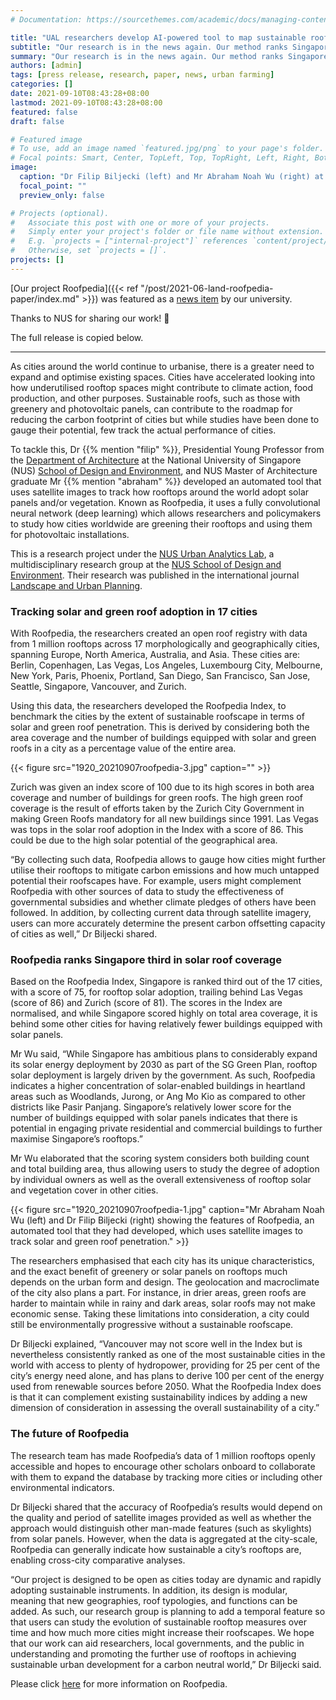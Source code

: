 ```yaml
---
# Documentation: https://sourcethemes.com/academic/docs/managing-content/

title: "UAL researchers develop AI-powered tool to map sustainable roofs globally"
subtitle: "Our research is in the news again. Our method ranks Singapore highly amongst 17 cities for solar roof utilisation"
summary: "Our research is in the news again. Our method ranks Singapore highly amongst 17 cities for solar roof utilisation"
authors: [admin]
tags: [press release, research, paper, news, urban farming]
categories: []
date: 2021-09-10T08:43:28+08:00
lastmod: 2021-09-10T08:43:28+08:00
featured: false
draft: false

# Featured image
# To use, add an image named `featured.jpg/png` to your page's folder.
# Focal points: Smart, Center, TopLeft, Top, TopRight, Left, Right, BottomLeft, Bottom, BottomRight.
image:
  caption: "Dr Filip Biljecki (left) and Mr Abraham Noah Wu (right) at the solar roof of the SDE4 building. Credit: NUS."
  focal_point: ""
  preview_only: false

# Projects (optional).
#   Associate this post with one or more of your projects.
#   Simply enter your project's folder or file name without extension.
#   E.g. `projects = ["internal-project"]` references `content/project/deep-learning/index.md`.
#   Otherwise, set `projects = []`.
projects: []
---
```


[Our project Roofpedia]({{< ref "/post/2021-06-land-roofpedia-paper/index.md" >}}) was featured as a [news item](https://news.nus.edu.sg/nus-researchers-develop-ai-powered-tool-to-map-sustainable-roofs-globally/) by our university.

Thanks to NUS for sharing our work! :pray:

The full release is copied below.

***
As cities around the world continue to urbanise, there is a greater need to expand and optimise existing spaces. Cities have accelerated looking into how underutilised rooftop spaces might contribute to climate action, food production, and other purposes. Sustainable roofs, such as those with greenery and photovoltaic panels, can contribute to the roadmap for reducing the carbon footprint of cities but while studies have been done to gauge their potential, few track the actual performance of cities.

To tackle this, Dr {{% mention "filip" %}}, Presidential Young Professor from the [Department of Architecture](https://www.sde.nus.edu.sg/arch/) at the National University of Singapore (NUS) [School of Design and Environment](https://www.sde.nus.edu.sg), and NUS Master of Architecture graduate Mr {{% mention "abraham" %}} developed an automated tool that uses satellite images to track how rooftops around the world adopt solar panels and/or vegetation. Known as Roofpedia, it uses a fully convolutional neural network (deep learning) which allows researchers and policymakers to study how cities worldwide are greening their rooftops and using them for photovoltaic installations.

This is a research project under the [NUS Urban Analytics Lab](/), a multidisciplinary research group at the [NUS School of Design and Environment](https://www.sde.nus.edu.sg). Their research was published in the international journal [Landscape and Urban Planning](https://www.sciencedirect.com/science/article/pii/S0169204621001304?via%3Dihub).

### Tracking solar and green roof adoption in 17 cities

With Roofpedia, the researchers created an open roof registry with data from 1 million rooftops across 17 morphologically and geographically cities, spanning Europe, North America, Australia, and Asia. These cities are: Berlin, Copenhagen, Las Vegas, Los Angeles, Luxembourg City, Melbourne, New York, Paris, Phoenix, Portland, San Diego, San Francisco, San Jose, Seattle, Singapore, Vancouver, and Zurich.

Using this data, the researchers developed the Roofpedia Index, to benchmark the cities by the extent of sustainable roofscape in terms of solar and green roof penetration. This is derived by considering both the area coverage and the number of buildings equipped with solar and green roofs in a city as a percentage value of the entire area.

{{< figure src="1920_20210907roofpedia-3.jpg" caption="" >}}

Zurich was given an index score of 100 due to its high scores in both area coverage and number of buildings for green roofs. The high green roof coverage is the result of efforts taken by the Zurich City Government in making Green Roofs mandatory for all new buildings since 1991. Las Vegas was tops in the solar roof adoption in the Index with a score of 86. This could be due to the high solar potential of the geographical area.

“By collecting such data, Roofpedia allows to gauge how cities might further utilise their rooftops to mitigate carbon emissions and how much untapped potential their roofscapes have. For example, users might complement Roofpedia with other sources of data to study the effectiveness of governmental subsidies and whether climate pledges of others have been followed. In addition, by collecting current data through satellite imagery, users can more accurately determine the present carbon offsetting capacity of cities as well,” Dr Biljecki shared.

### Roofpedia ranks Singapore third in solar roof coverage

Based on the Roofpedia Index, Singapore is ranked third out of the 17 cities, with a score of 75, for rooftop solar adoption, trailing behind Las Vegas (score of 86) and Zurich (score of 81). The scores in the Index are normalised, and while Singapore scored highly on total area coverage, it is behind some other cities for having relatively fewer buildings equipped with solar panels.

Mr Wu said, “While Singapore has ambitious plans to considerably expand its solar energy deployment by 2030 as part of the SG Green Plan, rooftop solar deployment is largely driven by the government. As such, Roofpedia indicates a higher concentration of solar-enabled buildings in heartland areas such as Woodlands, Jurong, or Ang Mo Kio as compared to other districts like Pasir Panjang. Singapore’s relatively lower score for the number of buildings equipped with solar panels indicates that there is potential in engaging private residential and commercial buildings to further maximise Singapore’s rooftops.”

Mr Wu elaborated that the scoring system considers both building count and total building area, thus allowing users to study the degree of adoption by individual owners as well as the overall extensiveness of rooftop solar and vegetation cover in other cities.

{{< figure src="1920_20210907roofpedia-1.jpg" caption="Mr Abraham Noah Wu (left) and Dr Filip Biljecki (right) showing the features of Roofpedia, an automated tool that they had developed, which uses satellite images to track solar and green roof penetration." >}}

The researchers emphasised that each city has its unique characteristics, and the exact benefit of greenery or solar panels on rooftops much depends on the urban form and design. The geolocation and macroclimate of the city also plans a part. For instance, in drier areas, green roofs are harder to maintain while in rainy and dark areas, solar roofs may not make economic sense. Taking these limitations into consideration, a city could still be environmentally progressive without a sustainable roofscape. 

Dr Biljecki explained, “Vancouver may not score well in the Index but is nevertheless consistently ranked as one of the most sustainable cities in the world with access to plenty of hydropower, providing for 25 per cent of the city’s energy need alone, and has plans to derive 100 per cent of the energy used from renewable sources before 2050. What the Roofpedia Index does is that it can complement existing sustainability indices by adding a new dimension of consideration in assessing the overall sustainability of a city.”

### The future of Roofpedia

The research team has made Roofpedia’s data of 1 million rooftops openly accessible and hopes to encourage other scholars onboard to collaborate with them to expand the database by tracking more cities or including other environmental indicators.

Dr Biljecki shared that the accuracy of Roofpedia’s results would depend on the quality and period of satellite images provided as well as whether the approach would distinguish other man-made features (such as skylights) from solar panels. However, when the data is aggregated at the city-scale, Roofpedia can generally indicate how sustainable a city’s rooftops are, enabling cross-city comparative analyses.

“Our project is designed to be open as cities today are dynamic and rapidly adopting sustainable instruments. In addition, its design is modular, meaning that new geographies, roof typologies, and functions can be added. As such, our research group is planning to add a temporal feature so that users can study the evolution of sustainable rooftop measures over time and how much more cities might increase their roofscapes. We hope that our work can aid researchers, local governments, and the public in understanding and promoting the further use of rooftops in achieving sustainable urban development for a carbon neutral world,” Dr Biljecki said.

Please click [here](/project/roofpedia/) for more information on Roofpedia.


